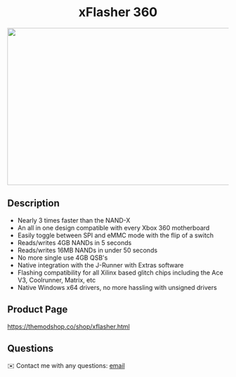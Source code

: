<h1 align="center">xFlasher 360</h1>
<p align="center">
  <img width="580" height="358" src="https://i.imgur.com/RE13A5d.png">
</p>

## Description
  
- Nearly 3 times faster than the NAND-X
- An all in one design compatible with every Xbox 360 motherboard
- Easily toggle between SPI and eMMC mode with the flip of a switch
- Reads/writes 4GB NANDs in 5 seconds
- Reads/writes 16MB NANDs in under 50 seconds
- No more single use 4GB QSB's
- Native integration with the J-Runner with Extras software
- Flashing compatibility for all Xilinx based glitch chips including the Ace V3, Coolrunner, Matrix, etc
- Native Windows x64 drivers, no more hassling with unsigned drivers

## Product Page
https://themodshop.co/shop/xflasher.html
  
## Questions
✉️ Contact me with any questions: [email](mailto:support@themodshop.co)<br />

    
